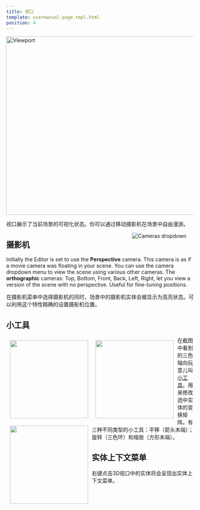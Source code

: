 ```yaml
---
title: 视口
template: usermanual-page.tmpl.html
position: 4
---
```


<img alt="Viewport" width="640" height="480" src="/images/user-manual/viewport.jpg" />

视口展示了当前场景的可视化状态。你可以通过移动摄影机在场景中自由漫游。

<img alt="Cameras dropdown" src="/images/user-manual/camera-dropdown.jpg" style="float:right; padding: 20px; padding-top: 0px;"/>

## 摄影机

Initially the Editor is set to use the **Perspective** camera. This camera is as if a movie camera was floating in your scene. You can use the camera dropdown menu to view the scene using various other cameras. The **orthographic** cameras: Top, Bottom, Front, Back, Left, Right, let you view a version of the scene with no perspective. Useful for fine-tuning positions.

在摄影机菜单中选择摄影机的同时，场景中的摄影机实体会被显示为高亮状态。可以利用这个特性精确的设置摄影机位置。

## 小工具

<img src="/images/user-manual/translate.jpg" style="width:210px; float: left; padding: 10px;"></img>
<img src="/images/user-manual/rotate.jpg" style="width:210px; float: left; padding: 10px;"></img>
<img src="/images/user-manual/scale.jpg" style="width:210px; float: left; padding: 10px;"></img>

在截图中看到的三色轴向玩意儿叫[小工具][1]。用来修改选中实体的变换矩阵。有三种不同类型的小工具：平移（箭头末端）；旋转（三色环）和缩放（方形末端）。

## 实体上下文菜单

右键点击3D视口中的实体将会呈现出实体上下文菜单。

[1]: /user-manual/glossary#gizmo

